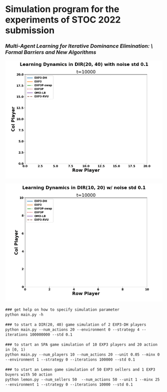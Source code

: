 # Simulation program for the experiments of STOC 2022 submission
### *Multi-Agent  Learning for  Iterative Dominance Elimination: \\ Formal Barriers and New Algorithms*

![DIR(20,40) animation](DIR(20,40).gif)

![DIR(10,20) animations](DIR(10,20).gif)

```
### get help on how to specify simulation parameter
python main.py -h

### to start a DIR(20, 40) game simulation of 2 EXP3-DH players
python main.py --num_actions 20 --environment 0 --strategy 4 --iterations 100000000 --std 0.1

### to start an SPA game simulation of 10 EXP3 players and 20 action in [0, 1)
python main.py --num_players 10 --num_actions 20 --unit 0.05 --minx 0 --environment 1 --strategy 0 --iterations 100000 --std 0.1

### to start an Lemon game simulation of 50 EXP3 sellers and 1 EXP3 buyers with 50 action 
python lemon.py --num_sellers 50  --num_actions 50 --unit 1 --minx 25 --environment 1 --strategy 0 --iterations 10000 --std 0.1

```
